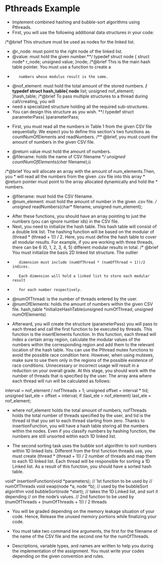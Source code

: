 # Pthreads Example
- Implement combined hashing and bubble-sort algorithms using Pthreads.
- First, you will use the following additional data structures in your code:
    
/*@brief This structure must be used as nodes for the linked list.
* @r_node: must point to the right node of the linked list.
* @value: must hold the given number.**/
typedef struct node {
 struct node* r_node;
 unsigned value;
}node;
 /*@brief This is the main hash table pointer. You must use a function to create a
*        numbers whose modulus result is the same.
* @nof_element: must hold the total amount of the stored numbers. **/
typedef struct hash_table{
node** list;
 unsigned nof_element;
}hash_table;
/*@brief To pass multiple structures to a thread during call/creating, you will
* need a specialized structure holding all the required sub-structures.
* You can design this structure as you wish. **/ typedef struct parameterPass{
}parameterPass;

-  First, you must read all the numbers in Table 1 from the given CSV file sequentially. We expect you to define this section's two functions as countNumOfElements and readNumbers.
/** @brief, you must count the amount of numbers in the given CSV file.
  * @return value must hold the amount of numbers.
  * @filename: holds the name of CSV filename **/
unsigned countNumOfElements(char* filename);ü

/*@brief You will allocate an array with the amount of num_elements.Then, you * will read all the numbers from the given .csv file into this array * @return pointer must point to the array allocated dynamically and hold the * numbers.
* @filename: must hold the CSV filename.
* @num_element: must hold the amount of number in the given .csv file. */ unsigned* readNumbers(char* filename, unsigned num_element);

- After these functions, you should have an array pointing to just the numbers (you can ignore number ids) in the CSV file.
- Next, you need to initialize the hash table. This hash table will consist of a double link list. The hashing function will be based on the modular of (thread * (thread + 1)) / 2. Here, you must define the hash table to cover all modular results. For example, if you are working with three threads, there can be 6 (0, 1, 2, 3, 4, 5) different modular results in total.
/* @brief You must initialize the basis 2D linked list structure. The outlier
 *        dimension must include (numOfThread * (numOfThread + 1))/2 indices.
 *        Each dimension will hold a linked list to store each modular result
 *        for each number respectively.
 * @numOfThread: is the number of threads entered by the user.
 * @numOfElements: holds the amount of numbers within the given CSV file.
hash_table *initializeHashTable(unsigned numOfThread, unsigned numOfElements)

- Afterward, you will create the structure (parameterPass) you will pass to each thread and call the first function to be executed by threads. This function is the insertElements function. In this function, each thread will index a certain array region, calculate the modular values of the numbers within the corresponding region and add them to the relevant location of the hash table. You can use the Pthread mutex functions to avoid the possible race condition here. However, when using mutexes, make sure to use them only in the regions of the possible existence of race conditions. Unnecessary or incorrect usage will result in a reduction on your overall grade. At this stage, you should work with the number of threads that is specified by the user. The array area where each thread will run will be calculated as follows:
  
interval = nof_element / nofThreads + 1;
unsigned offset = interval * tid;
unsigned last_ele = offset + interval;
if (last_ele > nof_element) last_ele = nof_element;

- where nof_element holds the total amount of numbers, nofThreads holds the total number of threads specified by the user, and tid is the thread id that you set to each thread starting from zero. Thanks to insertionFunction, you will have a hash table storing all the numbers within the nodes. Even if you classify numbers by hashing function, the numbers are still unsorted within each 1D linked list.

- The second sorting task uses the bubble sort algorithm to sort numbers within 1D linked lists. Different from the first function threads use, you must create (thread * (thread + 1)) / 2 number of threads and map them to each 1D linked list. Each thread will be responsible for sorting a 1D Linked list. As a result of this function, you should have a sorted hash table.

void* insertionFunction(void *parameters); // 1st function to be used by
                                           // numOfThreads
void swap(node *a, node *b);  // used by the bubbleSort algorithm
void bubbleSort(node *start); // takes the 1D Linked list, and sort it depending
                               // on the node’s values.
// 2nd function to be used by (numOfThreads + (numOfThreads + 1)) / 2 threads


- You will be graded depending on the memory leakage situation of your code. Hence, Release the unused memory portions while finalizing your code.
  
- You must take two command line arguments, the first for the filename of the name of the CSV file and the second one for the numOfThreads.
  
- Descriptions, variable types, and names are written to help you during the implementation of the assignment. You must write your codes depending on the given convention and rules.
